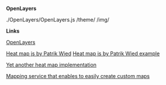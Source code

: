 **OpenLayers**

./OpenLayers/OpenLayers.js
            /theme/
            /img/

**Links**

[OpenLayers](http://openlayers.org/)

[Heat map js by Patrik Wied](http://www.patrick-wied.at/static/heatmapjs/)
[Heat map js by Patrik Wied example](http://www.patrick-wied.at/blog/real-time-heatmap-explained)

[Yet another heat map implementation](http://sloweb.org.uk/ollie/heatmap/)

[Mapping service that enables to easily create custom maps](http://www.directionsmag.com/geowebmaps/)
